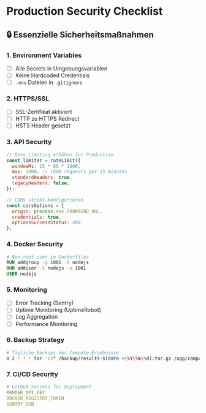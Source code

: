 # Production Security Checklist

## 🔒 Essenzielle Sicherheitsmaßnahmen

### 1. Environment Variables
- [ ] Alle Secrets in Umgebungsvariablen
- [ ] Keine Hardcoded Credentials
- [ ] `.env` Dateien in `.gitignore`

### 2. HTTPS/SSL
- [ ] SSL-Zertifikat aktiviert
- [ ] HTTP zu HTTPS Redirect
- [ ] HSTS Header gesetzt

### 3. API Security
```javascript
// Rate Limiting erhöhen für Production
const limiter = rateLimit({
  windowMs: 15 * 60 * 1000,
  max: 1000, // 1000 requests per 15 minutes
  standardHeaders: true,
  legacyHeaders: false,
});

// CORS strikt konfigurieren
const corsOptions = {
  origin: process.env.FRONTEND_URL,
  credentials: true,
  optionsSuccessStatus: 200
};
```

### 4. Docker Security
```dockerfile
# Non-root user in Dockerfiles
RUN addgroup -g 1001 -S nodejs
RUN adduser -S nodejs -u 1001
USER nodejs
```

### 5. Monitoring
- [ ] Error Tracking (Sentry)
- [ ] Uptime Monitoring (UptimeRobot)
- [ ] Log Aggregation
- [ ] Performance Monitoring

### 6. Backup Strategy
```bash
# Tägliche Backups der Compute-Ergebnisse
0 2 * * * tar -czf /backup/results-$(date +\%Y\%m\%d).tar.gz /app/compute/results
```

### 7. CI/CD Security
```yaml
# GitHub Secrets für Deployment
RENDER_API_KEY
DOCKER_REGISTRY_TOKEN
SENTRY_DSN
```